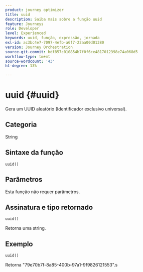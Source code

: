```yaml
---
product: journey optimizer
title: uuid
description: Saiba mais sobre a função uuid
feature: Journeys
role: Developer
level: Experienced
keywords: uuid, função, expressão, jornada
exl-id: ac3bc4e7-7097-4efb-a6f7-22aa00d01380
version: Journey Orchestration
source-git-commit: bdf857c010854b7f0f6ce4817012398e74a068d5
workflow-type: tm+mt
source-wordcount: '43'
ht-degree: 13%

---
```


# uuid {#uuid}

Gera um UUID aleatório (Identificador exclusivo universal).

## Categoria

String

## Sintaxe da função

`uuid()`

## Parâmetros

Esta função não requer parâmetros.

## Assinatura e tipo retornado

`uuid()`

Retorna uma string.

## Exemplo

`uuid()`

Retorna &quot;79e70b7f-8a85-400b-97a1-9f9826121553&quot;.s
